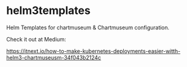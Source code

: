 # helm3templates
Helm Templates for chartmuseum &amp; Chartmuseum configuration.

Check it out at Medium:

https://itnext.io/how-to-make-kubernetes-deployments-easier-witth-helm3-chartmuseusm-34f043b2124c
